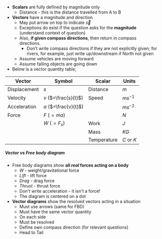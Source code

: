 - **Scalars** are fully defined by magnitude only
	- Distance - this is the distance travelled from A to B
- **Vectors** have a magnitude and direction
	- May put arrow on top to indicate $\vec{s}$
	- Exceptions do exist if the question asks for the **magnitude** (understand context of question)
	- Also, **if given compass directions**, then return in compass directions.
		- Don't write compass directions if they are not explicitly given; for rivers, for example, just write up/downstream if North not given
	- Assume vehicles are moving forward
	- Assume falling objects are going down
- Below is a vector quantity table;

| **Vector**   | **Symbol**           | **Scalar**  | **Units**  |
| ------------ | -------------------- | ----------- | ---------- |
| Displacement | $s$                  | Distance    | $m$        |
| Velocity     | $v$ ($=\frac{s}{t}$) | Speed       | $m s^{-1}$ |
| Acceleration | $a$ ($=\frac{v}{t}$) |             | $ms^{-2}$  |
| Force        | $F$ ($=ma$)          |             | $N$        |
|              | $W$ ($=F_s$)         | Work        | $J$        |
|              |                      | Mass        | $KG$       |
|              |                      | Temperature |      $C$ or $K$           |

##### Vector vs Free body diagram
- Free body diagrams show **all *real* forces acting on a body**
	- $W$ - weight/gravitational force
	- $Lift$ - lift force
	- $Drag$ - drag force
	- $Thrust$ - thrust force
	- Don't write acceleration - it isn't a force!
	- The diagram is centered on a dot
- **Vector diagrams** show the resolved vectors acting in a situation
	- Must use arrows (same for FBD)
	- Must have the same vector quantity
	- On each side
	- Must be resolved
	- Define own compass direction (for relevant questions)
	- Head to Tail